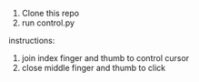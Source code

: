 1. Clone this repo
2. run control.py

instructions:
1. join index finger and thumb to control cursor
2. close middle finger and thumb to click 
